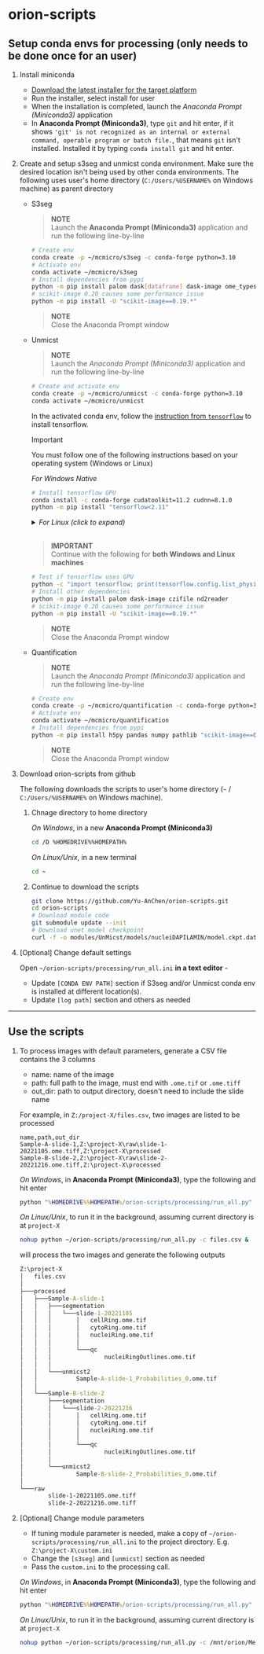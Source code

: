 # orion-scripts

## Setup conda envs for processing (only needs to be done once for an user)

1. Install miniconda

    - [Download the latest installer for the target
      platform](https://docs.conda.io/en/latest/miniconda.html#windows-installers)
    - Run the installer, select install for user
    - When the installation is completed, launch the *Anaconda Prompt
      (Miniconda3)* application
    - In **Anaconda Prompt (Miniconda3)**, type `git` and hit enter, if it shows
      `'git' is not recognized as an internal or external command, operable
      program or batch file.`, that means `git` isn't installed. Installed it by
      typing `conda install git` and hit enter.

1. Create and setup s3seg and unmicst conda environment. Make sure the desired
   location isn't being used by other conda environments. The following uses
   user's home directory (`C:/Users/%USERNAME%` on Windows machine) as parent
   directory

    - S3seg

      > **NOTE**  
      > Launch the  **Anaconda Prompt (Miniconda3)** application and run the
      > following line-by-line

      ```bash
      # Create env
      conda create -p ~/mcmicro/s3seg -c conda-forge python=3.10
      # Activate env
      conda activate ~/mcmicro/s3seg
      # Install dependencies from pypi
      python -m pip install palom dask[dataframe] dask-image ome_types
      # scikit-image 0.20 causes some performance issue
      python -m pip install -U "scikit-image==0.19.*"
      ```

      > **NOTE**  
      > Close the Anaconda Prompt window

    - Unmicst

      > **NOTE**  
      > Launch the  *Anaconda Prompt (Miniconda3)* application and run the
      > following line-by-line

      ```bash
      # Create and activate env
      conda create -p ~/mcmicro/unmicst -c conda-forge python=3.10
      conda activate ~/mcmicro/unmicst
      ```

      In the activated conda env, follow the [instruction from
      `tensorflow`](https://www.tensorflow.org/install/pip) to install
      tensorflow.

      > [!IMPORTANT]
      > You must follow one of the following instructions based on your
      > operating system (Windows or Linux)

      *For Windows Native*

      ```bash
      # Install tensorflow GPU
      conda install -c conda-forge cudatoolkit=11.2 cudnn=8.1.0
      python -m pip install "tensorflow<2.11"
      ```
      <details>
      <summary><em>For Linux (click to expand)</em></summary>

      ```bash
      # Install tensorflow GPU
      conda install -c conda-forge cudatoolkit=11.2.2 cudnn=8.1.0
      export LD_LIBRARY_PATH=$LD_LIBRARY_PATH:$CONDA_PREFIX/lib/
      python3 -m pip install tensorflow

      # Set env var upon env activation and deactivation
      mkdir -p ~/mcmicro/unmicst/etc/conda/activate.d

      echo 'export LD_LIBRARY_PATH_BACKUP="${LD_LIBRARY_PATH:-}"' >> ~/mcmicro/unmicst/etc/conda/activate.d/env_vars.sh
      echo 'export LD_LIBRARY_PATH=$LD_LIBRARY_PATH:$CONDA_PREFIX/lib/' >> ~/mcmicro/unmicst/etc/conda/activate.d/env_vars.sh

      mkdir -p ~/mcmicro/unmicst/etc/conda/deactivate.d

      echo 'export LD_LIBRARY_PATH="${LD_LIBRARY_PATH_BACKUP:-}"' >> ~/mcmicro/unmicst/etc/conda/deactivate.d/env_vars.sh
      echo 'unset LD_LIBRARY_PATH_BACKUP' >> ~/mcmicro/unmicst/etc/conda/deactivate.d/env_vars.sh
      ```
      </details><br />

      > **IMPORTANT**  
      > Continue with the following for **both Windows and Linux machines**

      ```bash
      # Test if tensorflow uses GPU
      python -c "import tensorflow; print(tensorflow.config.list_physical_devices('GPU'))"
      # Install other dependencies
      python -m pip install palom dask-image czifile nd2reader
      # scikit-image 0.20 causes some performance issue
      python -m pip install -U "scikit-image==0.19.*"
      ```

      > **NOTE**  
      > Close the Anaconda Prompt window

    - Quantification

      > **NOTE**  
      > Launch the  *Anaconda Prompt (Miniconda3)* application and run the
      > following line-by-line

      ```bash
      # Create env
      conda create -p ~/mcmicro/quantification -c conda-forge python=3.10
      # Activate env
      conda activate ~/mcmicro/quantification
      # Install dependencies from pypi
      python -m pip install h5py pandas numpy pathlib "scikit-image==0.19.*" imagecodecs joblib psutil
      ```

      > **NOTE**  
      > Close the Anaconda Prompt window

1. Download orion-scripts from github

    The following downloads the scripts to user's home directory (`~` /
   `C:/Users/%USERNAME%` on Windows machine). 

    1. Chnage directory to home directory

        *On Windows*, in a new **Anaconda Prompt (Miniconda3)**

        ```bash
        cd /D %HOMEDRIVE%%HOMEPATH%
        ```

        *On Linux/Unix*, in a new terminal

        ```bash
        cd ~
        ```

    1. Continue to download the scripts

        ```bash
        git clone https://github.com/Yu-AnChen/orion-scripts.git
        cd orion-scripts
        # Download module code
        git submodule update --init
        # Download unet model checkpoint
        curl -f -o modules/UnMicst/models/nucleiDAPILAMIN/model.ckpt.data-00000-of-00001 https://mcmicro.s3.amazonaws.com/models/unmicst2/model.ckpt.data-00000-of-00001
        ```

1. [Optional] Change default settings

    Open `~/orion-scripts/processing/run_all.ini` **in a text editor** - 
    - Update `[CONDA ENV PATH]` section if S3seg and/or Unmicst conda env is
      installed at different location(s).
    - Update `[log path]` section and others as needed

---

## Use the scripts

1. To process images with default parameters, generate a CSV file contains the 3
   columns
    - name: name of the image
    - path: full path to the image, must end with `.ome.tif` or `.ome.tiff`
    - out_dir: path to output directory, doesn't need to include the slide name

    For example, in `Z:/project-X/files.csv`, two images are listed to be processed

    ```csv
    name,path,out_dir
    Sample-A-slide-1,Z:\project-X\raw\slide-1-20221105.ome.tiff,Z:\project-X\processed
    Sample-B-slide-2,Z:\project-X\raw\slide-2-20221216.ome.tiff,Z:\project-X\processed
    ```

    *On Windows*, in **Anaconda Prompt (Miniconda3)**, type the following and hit enter

    ```cmd
    python "%HOMEDRIVE%%HOMEPATH%/orion-scripts/processing/run_all.py" -c Z:\project-X\files.csv
    ```

    *On Linux/Unix*, to run it in the background, assuming current directory is
    at `project-X`

    ```bash
    nohup python ~/orion-scripts/processing/run_all.py -c files.csv &
    ```

    will process the two images and generate the following outputs

    ```cmd
    Z:\project-X
    │   files.csv
    │
    ├───processed
    │   ├───Sample-A-slide-1
    │   │   ├───segmentation
    │   │   │   └───slide-1-20221105
    │   │   │       │   cellRing.ome.tif
    │   │   │       │   cytoRing.ome.tif
    │   │   │       │   nucleiRing.ome.tif
    │   │   │       │
    │   │   │       └───qc
    │   │   │               nucleiRingOutlines.ome.tif
    │   │   │
    │   │   └───unmicst2
    │   │           Sample-A-slide-1_Probabilities_0.ome.tif
    │   │
    │   └───Sample-B-slide-2
    │       ├───segmentation
    │       │   └───slide-2-20221216
    │       │       │   cellRing.ome.tif
    │       │       │   cytoRing.ome.tif
    │       │       │   nucleiRing.ome.tif
    │       │       │
    │       │       └───qc
    │       │               nucleiRingOutlines.ome.tif
    │       │
    │       └───unmicst2
    │               Sample-B-slide-2_Probabilities_0.ome.tif
    │
    └───raw
            slide-1-20221105.ome.tiff
            slide-2-20221216.ome.tiff
    ```
  
1. [Optional] Change module parameters
    - If tuning module parameter is needed, make a copy of
      `~/orion-scripts/processing/run_all.ini` to the project directory. E.g.
      `Z:\project-X\custom.ini`
    - Change the `[s3seg]` and `[unmicst]` section as needed
    - Pass the `custom.ini` to the processing call.

    *On Windows*, in **Anaconda Prompt (Miniconda3)**, type the following and hit enter

    ```cmd
    python "%HOMEDRIVE%%HOMEPATH%/orion-scripts/processing/run_all.py" -c Z:\project-X\files.csv -m Z:\project-X\custom.ini
    ```

    *On Linux/Unix*, to run it in the background, assuming current directory is
    at `project-X`

    ```bash
    nohup python ~/orion-scripts/processing/run_all.py -c /mnt/orion/Mercury-3/20230227/files.csv -m /mnt/orion/Mercury-3/20230227/custom.ini &
    ```

